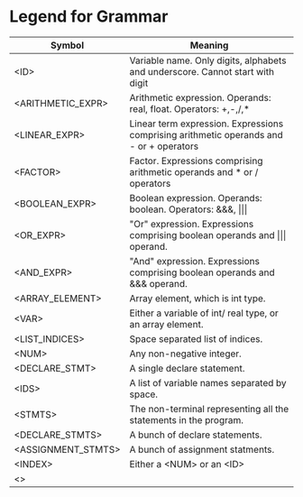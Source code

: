 # Legend for Grammar 
|Symbol|Meaning|
|---|---|
|\<ID\>|Variable name. Only digits, alphabets and underscore. Cannot start with digit|
|\<ARITHMETIC_EXPR\>|Arithmetic expression. Operands: real, float. Operators: +,-,/,\*|
|\<LINEAR_EXPR\>|Linear term expression. Expressions comprising arithmetic operands and - or + operators|
|\<FACTOR\>|Factor. Expressions comprising arithmetic operands and * or / operators|
|\<BOOLEAN_EXPR\>|Boolean expression. Operands: boolean. Operators: &&&, \|\|\||
|\<OR_EXPR\>|"Or" expression. Expressions comprising boolean operands and \|\|\| operand.|
|\<AND_EXPR\>|"And" expression. Expressions comprising boolean operands and &&& operand.|
|\<ARRAY_ELEMENT\>|Array element, which is int type.|
|\<VAR\>|Either a variable of int/ real type, or an array element.|
|\<LIST_INDICES\>|Space separated list of indices.|
|\<NUM\>|Any non-negative integer.|
|\<DECLARE_STMT\>|A single declare statement.|
|\<IDS\>|A list of variable names separated by space.|
|\<STMTS\>|The non-terminal representing all the statements in the program.|
|\<DECLARE_STMTS\>|A bunch of declare statements.|
|\<ASSIGNMENT_STMTS\>|A bunch of assignment statments.|
|\<INDEX\>|Either a \<NUM\> or an \<ID\>|
|\<\>||
